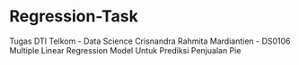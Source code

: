 # Regression-Task

Tugas DTI Telkom - Data Science
Crisnandra Rahmita Mardiantien - DS0106
Multiple Linear Regression Model Untuk Prediksi Penjualan Pie

